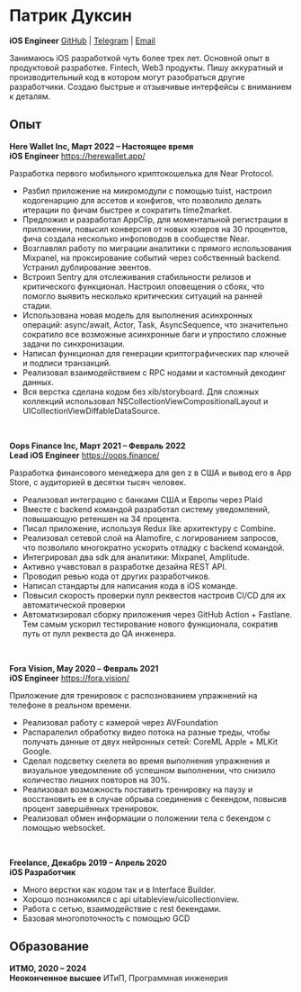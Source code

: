 
# Патрик Дуксин 
**iOS Engineer**
[GitHub](https://github.com/elro-root) | [Telegram](https://t.me/elro_here) | [Email](mailto:patrikduksin@gmail.com)

Занимаюсь iOS разработкой чуть более трех лет. Основной опыт в продуктовой разработке. Fintech, Web3 продукты. Пишу аккуратный и производительный код в котором могут разобраться другие разработчики. Создаю быстрые и отзывчивые интерфейсы с вниманием к деталям.

Опыт
-
**Here Wallet Inc, Март 2022 – Настоящее время <br>
iOS Engineer** 
https://herewallet.app/

Разработка первого мобильного криптокошелька для Near Protocol.

- Разбил приложение на микромодули с помощью tuist, настроил кодогенарцию для ассетов и конфигов, что позволило делать итерации по фичам быстрее и сократить time2market.
- Предложил и разработал AppClip, для моментальной регистрации в приложении, повысил конверсия от новых юзеров на 30 процентов,  фича создала несколько инфоповодов в сообществе Near. 
- Возглавлял работу по миграции аналитики с прямого использования Mixpanel, на проксирование событий через собственный backend. Устранил дублирование эвентов. 
- Встроил Sentry для отслеживания стабильности релизов и критического функционал. Настроил оповещения о сбоях, что помогло выявить несколько критических ситуаций на ранней стадии. 
- Использована новая модель для выполнения асинхронных операций: async/await, Actor, Task, AsyncSequence, что значительно сократило все возможные асинхронные баги и упростило сложные задачи по синхронизации.
- Написал функционал для генерации криптографических пар ключей и подписи транзакций.
- Реализовал взаимодействием с RPC нодами и кастомный декодинг данных.
- Вся верстка сделана кодом без xib/storyboard. Для сложных коллекций использовал NSCollectionViewCompositionalLayout и UICollectionViewDiffableDataSource.

<br>

**Oops Finance Inc, Март 2021 – Февраль 2022 <br>
Lead iOS Engineer**
https://oops.finance/

Разработка финансового менеджера для gen z в США и вывод его в App Store, с аудиторией в десятки тысяч человек.

- Реализовал интеграцию с банками США и Европы через Plaid
- Вместе с backend командой разработал систему уведомлений, повышающую ретеншен на 34 процента. 
- Писал приложение, используя Redux like архитектуру с Combine.
- Реализовал сетевой слой на Alamofire, с логированием запросов, что позволило многократно ускорить отладку с backend командой.
- Интегрировал два sdk для аналитики: Mixpanel, Amplitude.
- Активно учавстовал в разработке дезайна REST API.
- Проводил ревью кода от других разработчиков. 
- Написал стандарты для написания кода в iOS команде.
- Повысил скорость проверки пулл реквестов настроив CI/CD для их автоматической проверки
- Автоматизировал сборку приложения через GitHub Action + Fastlane. Тем самым ускорил тестирование нового функционала, сократив путь от пулл реквеста до QA инженера. 
<br>

**Fora Vision, May 2020 – Февраль 2021 <br>
iOS Engineer**
https://fora.vision/

Приложение для тренировок с распознованием упражнений на телефоне в реальном времени.

- Реализовал работу с камерой через AVFoundation
- Распаралелил обработку видео потока на разные треды, чтобы получать данные от двух нейронных сетей: CoreML Apple + MLKit Google.
- Сделал подсветку скелета во время выполнения упражнения и визуальное уведомление об успешном выполнении, что снизило количество лишних повторов на 30%.
- Реализовал возможность поставить тренировку на паузу и восстановить ее в случае обрыва соединения с бекендом, повысив процент завершённых тренировок.
- Реализовал обмен информации о положении тела с бекендом с помощью websocket.
<br>

**Freelance, Декабрь 2019 – Апрель 2020 <br>
iOS Разработчик**

- Много верстки как кодом так и в Interface Builder.
- Хорошо познакомился с api uitableview/uicollectionview. 
- Работа с сетью, взаимодействие с rest бекендами. 
- Базовая многопоточность с помощью GCD


Образование
- 
**ИТМО, 2020 – 2024 <br>
Неоконченное высшее**
ИТиП, Программная инженерия
